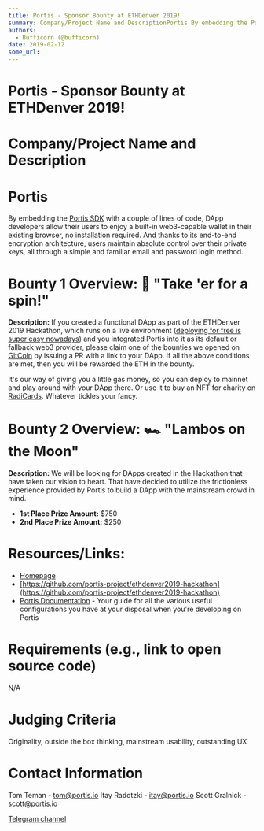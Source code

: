 ```yaml
---
title: Portis - Sponsor Bounty at ETHDenver 2019!
summary: Company/Project Name and DescriptionPortis By embedding the Portis SDK with a couple of lines of code, DApp developers allow their users to enjoy a built-in web3-capable wallet in their existing browser, no installation required. And thanks to its end-to-end encryption architecture, users maintain absolute control over their private keys, all through a simple and familiar email and password login method. Bounty 1 Overview- 🛴 Take er for a spin! Description- If you created a functional DApp as p
authors:
  - Bufficorn (@bufficorn)
date: 2019-02-12
some_url: 
---
```


# Portis - Sponsor Bounty at ETHDenver 2019!

# Company/Project Name and Description

# **Portis**

By embedding the [Portis SDK](https://github.com/portis-project/web-sdk) with a couple of lines of code, DApp developers allow their users to enjoy a built-in web3-capable wallet in their existing browser, no installation required. And thanks to its end-to-end encryption architecture, users maintain absolute control over their private keys, all through a simple and familiar email and password login method.

# Bounty 1 Overview: 🛴 "Take 'er for a spin!"
**Description:**  If you created a functional DApp as part of the ETHDenver 2019 Hackathon, which runs on a live environment ([deploying for free is super easy nowadays](https://zeit.co/now)) and you integrated Portis into it as its default or fallback web3 provider, please claim one of the bounties we opened on [GitCoin](https://gitcoin.co/explorer?bounty_type=feature&network=mainnet&idx_status=open&order_by=-web3_created&org=Portis) by issuing a PR with a link to your DApp. If all the above conditions are met, then you will be rewarded the ETH in the bounty.

It's our way of giving you a little gas money, so you can deploy to mainnet and play around with your DApp there. Or use it to buy an NFT for charity on [RadiCards](https://radi.cards/). Whatever tickles your fancy.

# Bounty 2 Overview: 🏎 "Lambos on the Moon"
**Description:** We will be looking for DApps created in the Hackathon that have taken our vision to heart. That have decided to utilize the frictionless experience provided by Portis to build a DApp with the mainstream crowd in mind. 

- **1st Place Prize Amount:** $750
- **2nd Place Prize Amount:** $250


# Resources/Links:
- [Homepage](https://portis.io)
- [https://github.com/portis-project/ethdenver2019-hackathon](https://github.com/portis-project/ethdenver2019-hackathon)
- [Portis Documentation](https://docs.portis.io/) - Your guide for all the various useful configurations you have at your disposal when you're developing on Portis

# Requirements (e.g., link to open source code)
N/A

# Judging Criteria
Originality, outside the box thinking, mainstream usability, outstanding UX

# Contact Information

Tom Teman - tom@portis.io
Itay Radotzki - itay@portis.io
Scott Gralnick - scott@portis.io

[Telegram channel](https://t.me/PortisHQ)


